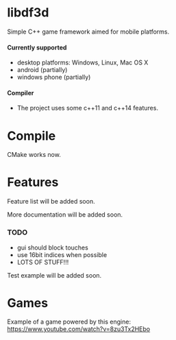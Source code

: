 libdf3d
=======
Simple C++ game framework aimed for mobile platforms.

#### Currently supported
* desktop platforms: Windows, Linux, Mac OS X
* android (partially)
* windows phone (partially)

#### Compiler
* The project uses some c++11 and c++14 features.

Compile
=======

CMake works now.

Features
========
Feature list will be added soon.

More documentation will be added soon.

### TODO

* gui should block touches
* use 16bit indices when possible
* LOTS OF STUFF!!!

Test example will be added soon.

Games
========

Example of a game powered by this engine:
https://www.youtube.com/watch?v=8zu3Tx2HEbo

